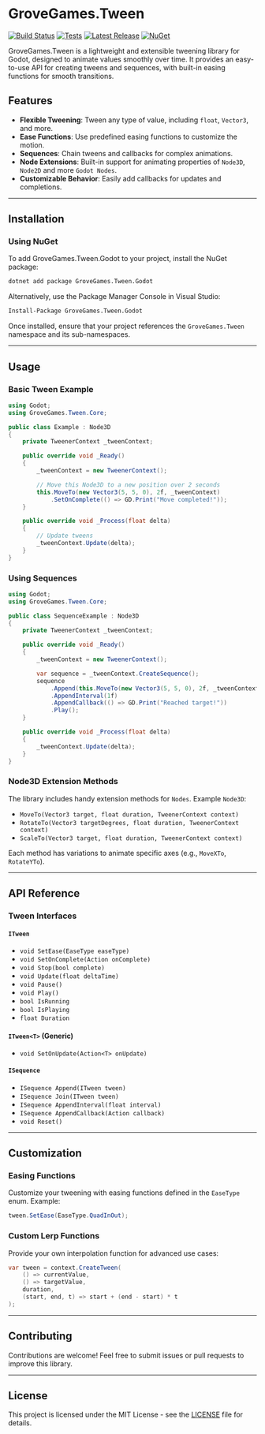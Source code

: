 # GroveGames.Tween

[![Build Status](https://github.com/grovegs/Tween/actions/workflows/release.yml/badge.svg)](https://github.com/grovegs/Tween/actions/workflows/release.yml)
[![Tests](https://github.com/grovegs/Tween/actions/workflows/tests.yml/badge.svg)](https://github.com/grovegs/Tween/actions/workflows/tests.yml)
[![Latest Release](https://img.shields.io/github/v/release/grovegs/Tween)](https://github.com/grovegs/Tween/releases/latest)
[![NuGet](https://img.shields.io/nuget/v/GroveGames.Tween)](https://www.nuget.org/packages/GroveGames.Tween)

GroveGames.Tween is a lightweight and extensible tweening library for Godot, designed to animate values smoothly over time. It provides an easy-to-use API for creating tweens and sequences, with built-in easing functions for smooth transitions.

## Features

- **Flexible Tweening**: Tween any type of value, including `float`, `Vector3`, and more.
- **Ease Functions**: Use predefined easing functions to customize the motion.
- **Sequences**: Chain tweens and callbacks for complex animations.
- **Node Extensions**: Built-in support for animating properties of `Node3D`, `Node2D` and more `Godot Nodes`.
- **Customizable Behavior**: Easily add callbacks for updates and completions.

---

## Installation

### Using NuGet

To add GroveGames.Tween.Godot to your project, install the NuGet package:

```bash
dotnet add package GroveGames.Tween.Godot
```

Alternatively, use the Package Manager Console in Visual Studio:

```bash
Install-Package GroveGames.Tween.Godot
```

Once installed, ensure that your project references the `GroveGames.Tween` namespace and its sub-namespaces.

---

## Usage

### Basic Tween Example

```csharp
using Godot;
using GroveGames.Tween.Core;

public class Example : Node3D
{
    private TweenerContext _tweenContext;

    public override void _Ready()
    {
        _tweenContext = new TweenerContext();

        // Move this Node3D to a new position over 2 seconds
        this.MoveTo(new Vector3(5, 5, 0), 2f, _tweenContext)
            .SetOnComplete(() => GD.Print("Move completed!"));
    }

    public override void _Process(float delta)
    {
        // Update tweens
        _tweenContext.Update(delta);
    }
}
```

### Using Sequences

```csharp
using Godot;
using GroveGames.Tween.Core;

public class SequenceExample : Node3D
{
    private TweenerContext _tweenContext;

    public override void _Ready()
    {
        _tweenContext = new TweenerContext();

        var sequence = _tweenContext.CreateSequence();
        sequence
            .Append(this.MoveTo(new Vector3(5, 5, 0), 2f, _tweenContext, false))
            .AppendInterval(1f)
            .AppendCallback(() => GD.Print("Reached target!"))
            .Play();
    }

    public override void _Process(float delta)
    {
        _tweenContext.Update(delta);
    }
}
```

### Node3D Extension Methods

The library includes handy extension methods for `Nodes`. Example `Node3D`:

- `MoveTo(Vector3 target, float duration, TweenerContext context)`
- `RotateTo(Vector3 targetDegrees, float duration, TweenerContext context)`
- `ScaleTo(Vector3 target, float duration, TweenerContext context)`

Each method has variations to animate specific axes (e.g., `MoveXTo`, `RotateYTo`).

---

## API Reference

### Tween Interfaces

#### `ITween`

- `void SetEase(EaseType easeType)`
- `void SetOnComplete(Action onComplete)`
- `void Stop(bool complete)`
- `void Update(float deltaTime)`
- `void Pause()`
- `void Play()`
- `bool IsRunning`
- `bool IsPlaying`
- `float Duration`

#### `ITween<T>` (Generic)

- `void SetOnUpdate(Action<T> onUpdate)`

#### `ISequence`

- `ISequence Append(ITween tween)`
- `ISequence Join(ITween tween)`
- `ISequence AppendInterval(float interval)`
- `ISequence AppendCallback(Action callback)`
- `void Reset()`

---

## Customization

### Easing Functions

Customize your tweening with easing functions defined in the `EaseType` enum. Example:

```csharp
tween.SetEase(EaseType.QuadInOut);
```

### Custom Lerp Functions

Provide your own interpolation function for advanced use cases:

```csharp
var tween = context.CreateTween(
    () => currentValue, 
    () => targetValue, 
    duration, 
    (start, end, t) => start + (end - start) * t
);
```

---

## Contributing

Contributions are welcome! Feel free to submit issues or pull requests to improve this library.

---

## License

This project is licensed under the MIT License - see the [LICENSE](LICENSE) file for details.
